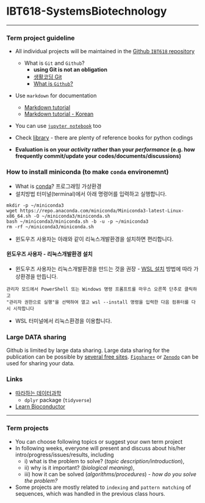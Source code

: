 # IBT618-SystemsBiotechnology
-----
### Term project guideline
* All individual projects will be maintained in the [Github `IBT618` repository](https://github.com/igchoi/IBT618-SystemsBiotechnology/2024-spring/)
  * What is `Git` and `Github`?
    * __using Git is not an obligation__
    * [생활코딩 Git](https://opentutorials.org/module/3733/22434)
    * [What is `Github`?](https://www.youtube.com/watch?v=w3jLJU7DT5E)

* Use `markdown` for documentation
  * [Markdown tutorial](https://guides.github.com/features/mastering-markdown/)
  * [Markdown tutorial - Korean](https://github.com/biospin/BigBio/blob/master/reference/%EB%A7%88%ED%81%AC%EB%8B%A4%EC%9A%B4.md)
* You can use [`jupyter notebook`](https://jupyter.org/) too
* Check [library](https://library.korea.ac.kr/) - there are plenty of reference books for python codings
* __Evaluation is on your *activity* rather than your *performance* (e.g. how frequently commit/update your codes/documents/discussions)__ 

### How to install miniconda (to make `conda` environemnt)
* What is [conda]()? 프로그래밍 가상환경
* 설치방법
터미널(terminal)에서 아래 명령어를 입력하고 실행합니다.
```
mkdir -p ~/miniconda3
wget https://repo.anaconda.com/miniconda/Miniconda3-latest-Linux-x86_64.sh -O ~/miniconda3/miniconda.sh
bash ~/miniconda3/miniconda.sh -b -u -p ~/miniconda3
rm -rf ~/miniconda3/miniconda.sh
```
* 윈도우즈 사용자는 아래와 같이 리눅스개발환경을 설치하면 편리합니다.
#### 윈도우즈 사용자 - 리눅스개발환경 설치
* 윈도우즈 사용자는 리눅스개발환경을 만드는 것을 권장 - [WSL 설치](https://learn.microsoft.com/ko-kr/windows/wsl/install) 방법에 따라 가상환경을 만듭니다.
```
관리자 모드에서 PowerShell 또는 Windows 명령 프롬프트를 마우스 오른쪽 단추로 클릭하고
"관리자 권한으로 실행"을 선택하여 열고 wsl --install 명령을 입력한 다음 컴퓨터를 다시 시작합니다
```
* WSL 터미널에서 리눅스환경을 이용합니다.

### Large DATA sharing
Github is limited by large data sharing. Large data sharing for the publication can be possible by [several free sites](https://communities.springernature.com/posts/help-my-data-are-too-large-to-share). [`Figshare+`](https://knowledge.figshare.com/plus) or [`Zenodo`](https://help.zenodo.org/) can be used for sharing your data.

### Links
* [따라하는 데이터과학](https://dataninja.me/ipds-kr/slides-ppt/)
  - `dplyr` package (`tidyverse`)
* [Learn Bioconductor](https://github.com/Bioconductor/LearnBioconductor)

---
### Term projects 
- You can choose following topics or suggest your own term project
- In following weeks, everyone will present and discuss about his/her intro/progress/issues/results, including 
  - i) what is the problem to solve? (_topic description/introduction_), 
  - ii) why is it important? (_biological meaning_), 
  - iii) how it can be solved (_algorithms/procedures_) - _how do you solve the problem?_ 
- Some projects are mostly related to `indexing` and `pattern matching` of sequences, which was handled in the previous class hours.
